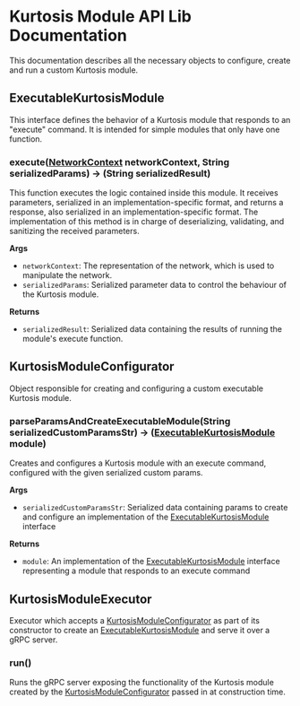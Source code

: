 Kurtosis Module API Lib Documentation
=====================================
This documentation describes all the necessary objects to configure, create and run a custom Kurtosis module.


ExecutableKurtosisModule
------------------------
This interface defines the behavior of a Kurtosis module that responds to an "execute" command. It is intended for simple modules that only have one function.

### execute([NetworkContext][networkcontext] networkContext, String serializedParams) -\> (String serializedResult)
This function executes the logic contained inside this module. It receives parameters, serialized in an implementation-specific format, and returns a response, also serialized in an implementation-specific format. The implementation of this method is in charge of deserializing, validating, and sanitizing the received parameters.

**Args**

* `networkContext`: The representation of the network, which is used to manipulate the network.
* `serializedParams`: Serialized parameter data to control the behaviour of the Kurtosis module.

**Returns**

* `serializedResult`: Serialized data containing the results of running the module's execute function.


KurtosisModuleConfigurator
--------------------------
Object responsible for creating and configuring a custom executable Kurtosis module.

### parseParamsAndCreateExecutableModule(String serializedCustomParamsStr) -\> ([ExecutableKurtosisModule][executablekurtosismodule] module)
Creates and configures a Kurtosis module with an execute command, configured with the given serialized custom params.

**Args**

* `serializedCustomParamsStr`: Serialized data containing params to create and configure an implementation of the [ExecutableKurtosisModule][executablekurtosismodule] interface

**Returns**

* `module`: An implementation of the [ExecutableKurtosisModule][executablekurtosismodule] interface representing a module that responds to an execute command

KurtosisModuleExecutor
----------------------
Executor which accepts a [KurtosisModuleConfigurator][kurtosismoduleconfigurator] as part of its constructor to create an [ExecutableKurtosisModule][executablekurtosismodule] and serve it over a gRPC server.

### run()
Runs the gRPC server exposing the functionality of the Kurtosis module created by the [KurtosisModuleConfigurator][kurtosismoduleconfigurator] passed in at construction time.

[networkcontext]: ../kurtosis-client/lib-documentation#networkcontext
[kurtosismoduleconfigurator]: #kurtosismoduleconfigurator
[executablekurtosismodule]: #executablekurtosismodule

